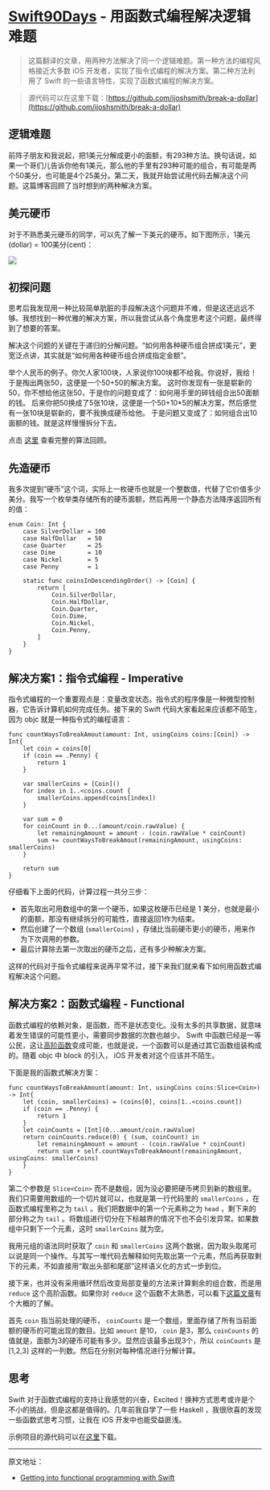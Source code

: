 # [Swift90Days](https://github.com/callmewhy/Swift90Days) - 用函数式编程解决逻辑难题

> 这篇翻译的文章，用两种方法解决了同一个逻辑难题。第一种方法的编程风格接近大多数 iOS 开发者，实现了指令式编程的解决方案。第二种方法利用了 Swift 的一些语言特性，实现了函数式编程的解决方案。

> 源代码可以在这里下载：[https://github.com/ijoshsmith/break-a-dollar](https://github.com/ijoshsmith/break-a-dollar)

## 逻辑难题

前阵子朋友和我说起，把1美元分解成更小的面额，有293种方法。换句话说，如果一个哥们儿告诉你他有1美元，那么他的手里有293种可能的组合，有可能是两个50美分，也可能是4个25美分。第二天，我就开始尝试用代码去解决这个问题。这篇博客回顾了当时想到的两种解决方案。


## 美元硬币

对于不熟悉美元硬币的同学，可以先了解一下美元的硬币。如下图所示，1美元(dollar) = 100美分(cent)：

![](https://ijoshsmith.files.wordpress.com/2014/11/coins1.jpg?w=960&h=296)


## 初探问题

思考后我发现用一种比较简单肮脏的手段解决这个问题并不难，但是这还远远不够。我想找到一种优雅的解决方案，所以我尝试从各个角度思考这个问题，最终得到了想要的答案。

解决这个问题的关键在于递归的分解问题。“如何用各种硬币组合拼成1美元”，更宽泛点讲，其实就是“如何用各种硬币组合拼成指定金额”。

举个人民币的例子。你欠人家100块，人家说你100块都不给我。你说好，我给！于是掏出两张50，这便是一个50+50的解决方案。
这时你发现有一张是崭新的50，你不想给他这张50，于是你的问题变成了：如何用手里的碎钱组合出50面额的钱。
后来你把50换成了5张10块，这便是一个50+10*5的解决方案，然后感觉有一张10块是崭新的，要不我换成硬币给他。
于是问题又变成了：如何组合出10面额的钱。就是这样慢慢拆分下去。

点击 [这里](https://github.com/ijoshsmith/break-a-dollar/blob/master/DollarBreak/algorithm_overview.txt) 查看完整的算法回顾。

## 先造硬币

我多次提到“硬币”这个词，实际上一枚硬币也就是一个整数值，代替了它价值多少美分。我写一个枚举类存储所有的硬币面额，然后再用一个静态方法降序返回所有的值：

    enum Coin: Int {
        case SilverDollar = 100
        case HalfDollar   = 50
        case Quarter      = 25
        case Dime         = 10
        case Nickel       = 5
        case Penny        = 1
        
        static func coinsInDescendingOrder() -> [Coin] {
            return [
                Coin.SilverDollar,
                Coin.HalfDollar,
                Coin.Quarter,
                Coin.Dime,
                Coin.Nickel,
                Coin.Penny,
            ]
        }
    }


## 解决方案1：指令式编程 - Imperative

指令式编程的一个重要观点是：变量改变状态。指令式的程序像是一种微型控制器，它告诉计算机如何完成任务。接下来的 Swift 代码大家看起来应该都不陌生，因为 objc 就是一种指令式的编程语言：


    func countWaysToBreakAmout(amount: Int, usingCoins coins:[Coin]) -> Int{
        let coin = coins[0]
        if (coin == .Penny) {
            return 1
        }
        
        var smallerCoins = [Coin]()
        for index in 1..<coins.count {
            smallerCoins.append(coins[index])
        }
        
        var sum = 0
        for coinCount in 0...(amount/coin.rawValue) {
            let remainingAmount = amount - (coin.rawValue * coinCount)
            sum += countWaysToBreakAmout(remainingAmount, usingCoins: smallerCoins)
        }
        
        return sum
    }


仔细看下上面的代码，计算过程一共分三步：

- 首先取出可用数组中的第一个硬币，如果这枚硬币已经是 1 美分，也就是最小的面额，那没有继续拆分的可能性，直接返回1作为结束。
- 然后创建了一个数组 (`smallerCoins`) ，存储比当前硬币更小的硬币，用来作为下次调用的参数。
- 最后计算除去第一次取出的硬币之后，还有多少种解决方案。

这样的代码对于指令式编程来说再平常不过，接下来我们就来看下如何用函数式编程解决这个问题。

## 解决方案2：函数式编程 - Functional

函数式编程的依赖对象，是函数，而不是状态变化。没有太多的共享数据，就意味着发生错误的可能性更小，需要同步数据的次数也越少。 Swift 中函数已经是一等公民，这让[高阶函数](http://zh.wikipedia.org/wiki/%E9%AB%98%E9%98%B6%E5%87%BD%E6%95%B0)变成可能，也就是说，一个函数可以是通过其它函数组装构成的。随着 objc 中 block 的引入， iOS 开发者对这个应该并不陌生。

下面是我的函数式解决方案：

    func countWaysToBreakAmount(amount: Int, usingCoins coins:Slice<Coin>) -> Int{
        let (coin, smallerCoins) = (coins[0], coins[1..<coins.count])
        if (coin == .Penny) {
            return 1
        }
        let coinCounts = [Int](0...amount/coin.rawValue)
        return coinCounts.reduce(0) { (sum, coinCount) in
            let remainingAmount = amount - (coin.rawValue * coinCount)
            return sum + self.countWaysToBreakAmount(remainingAmount, usingCoins: smallerCoins)
        }
    }

第二个参数是 `Slice<Coin>` 而不是数组，因为没必要把硬币拷贝到新的数组里。我们只需要用数组的一个切片就可以，也就是第一行代码里的 `smallerCoins` ，在函数式编程里称之为 `tail` 。我们把数据中的第一个元素称之为 `head` ，剩下来的部分称之为 `tail` 。将数组进行切分在下标越界的情况下也不会引发异常。如果数组中只剩下一个元素，这时 `smallerCoins` 就为空。

我用元组的语法同时获取了 `coin` 和 `smallerCoins` 这两个数据，因为取头取尾可以说是同一个操作。与其写一堆代码去解释如何先取出第一个元素，然后再获取剩下的元素，不如直接用“取出头部和尾部”这样语义化的方式一步到位。

接下来，也并没有采用循环然后改变局部变量的方法来计算剩余的组合数，而是用 `reduce` 这个高阶函数。如果你对 `reduce` 这个函数不太熟悉，可以看下[这篇文章](http://ijoshsmith.com/2014/06/25/understanding-swifts-reduce-method/)有个大概的了解。

首先 `coin` 指当前处理的硬币， `coinCounts` 是一个数组，里面存储了所有当前面额的硬币的可能出现的数目。比如 `amount` 是10， `coin` 是3，那么 `coinCounts` 的值就是，面额为3的硬币可能有多少。显然应该最多出现3个，所以 `coinCounts` 是 [1,2,3] 这样的一列数。然后在分别对每种情况进行分解计算。

## 思考

Swift 对于函数式编程的支持让我感觉的兴奋，Excited！换种方式思考或许是个不小的挑战，但是这都是值得的。几年前我自学了一些 Haskell ，我很欣喜的发现一些函数式思考习惯，让我在 iOS 开发中也能受益匪浅。

示例项目的源代码可以在[这里](https://github.com/ijoshsmith/break-a-dollar)下载。


---

原文地址：

- [Getting into functional programming with Swift](http://ijoshsmith.com/2014/11/30/getting-into-functional-programming-with-swift/)